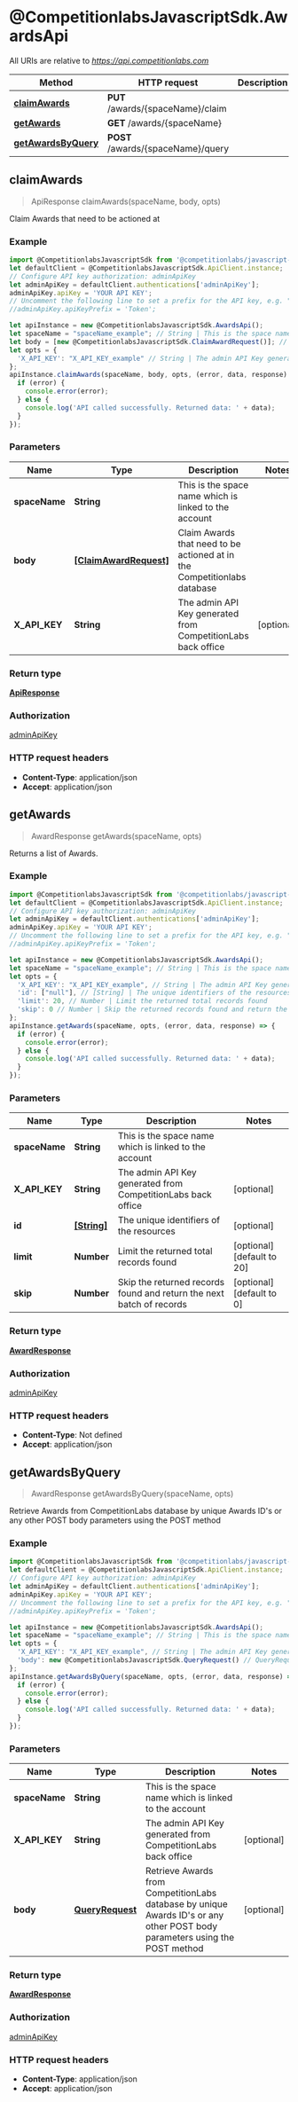 # @CompetitionlabsJavascriptSdk.AwardsApi

All URIs are relative to *https://api.competitionlabs.com*

Method | HTTP request | Description
------------- | ------------- | -------------
[**claimAwards**](docs/AwardsApi.md#claimAwards) | **PUT** /awards/{spaceName}/claim | 
[**getAwards**](docs/AwardsApi.md#getAwards) | **GET** /awards/{spaceName} | 
[**getAwardsByQuery**](docs/AwardsApi.md#getAwardsByQuery) | **POST** /awards/{spaceName}/query | 



## claimAwards

> ApiResponse claimAwards(spaceName, body, opts)



Claim Awards that need to be actioned at

### Example

```javascript
import @CompetitionlabsJavascriptSdk from '@competitionlabs/javascript-sdk';
let defaultClient = @CompetitionlabsJavascriptSdk.ApiClient.instance;
// Configure API key authorization: adminApiKey
let adminApiKey = defaultClient.authentications['adminApiKey'];
adminApiKey.apiKey = 'YOUR API KEY';
// Uncomment the following line to set a prefix for the API key, e.g. "Token" (defaults to null)
//adminApiKey.apiKeyPrefix = 'Token';

let apiInstance = new @CompetitionlabsJavascriptSdk.AwardsApi();
let spaceName = "spaceName_example"; // String | This is the space name which is linked to the account
let body = [new @CompetitionlabsJavascriptSdk.ClaimAwardRequest()]; // [ClaimAwardRequest] | Claim Awards that need to be actioned at in the Competitionlabs database
let opts = {
  'X_API_KEY': "X_API_KEY_example" // String | The admin API Key generated from CompetitionLabs back office
};
apiInstance.claimAwards(spaceName, body, opts, (error, data, response) => {
  if (error) {
    console.error(error);
  } else {
    console.log('API called successfully. Returned data: ' + data);
  }
});
```

### Parameters


Name | Type | Description  | Notes
------------- | ------------- | ------------- | -------------
 **spaceName** | **String**| This is the space name which is linked to the account | 
 **body** | [**[ClaimAwardRequest]**](docs/ClaimAwardRequest.md)| Claim Awards that need to be actioned at in the Competitionlabs database | 
 **X_API_KEY** | **String**| The admin API Key generated from CompetitionLabs back office | [optional] 

### Return type

[**ApiResponse**](docs/ApiResponse.md)

### Authorization

[adminApiKey](README.mdminApiKey)

### HTTP request headers

- **Content-Type**: application/json
- **Accept**: application/json


## getAwards

> AwardResponse getAwards(spaceName, opts)



Returns a list of Awards.

### Example

```javascript
import @CompetitionlabsJavascriptSdk from '@competitionlabs/javascript-sdk';
let defaultClient = @CompetitionlabsJavascriptSdk.ApiClient.instance;
// Configure API key authorization: adminApiKey
let adminApiKey = defaultClient.authentications['adminApiKey'];
adminApiKey.apiKey = 'YOUR API KEY';
// Uncomment the following line to set a prefix for the API key, e.g. "Token" (defaults to null)
//adminApiKey.apiKeyPrefix = 'Token';

let apiInstance = new @CompetitionlabsJavascriptSdk.AwardsApi();
let spaceName = "spaceName_example"; // String | This is the space name which is linked to the account
let opts = {
  'X_API_KEY': "X_API_KEY_example", // String | The admin API Key generated from CompetitionLabs back office
  'id': ["null"], // [String] | The unique identifiers of the resources
  'limit': 20, // Number | Limit the returned total records found
  'skip': 0 // Number | Skip the returned records found and return the next batch of records
};
apiInstance.getAwards(spaceName, opts, (error, data, response) => {
  if (error) {
    console.error(error);
  } else {
    console.log('API called successfully. Returned data: ' + data);
  }
});
```

### Parameters


Name | Type | Description  | Notes
------------- | ------------- | ------------- | -------------
 **spaceName** | **String**| This is the space name which is linked to the account | 
 **X_API_KEY** | **String**| The admin API Key generated from CompetitionLabs back office | [optional] 
 **id** | [**[String]**](String.md)| The unique identifiers of the resources | [optional] 
 **limit** | **Number**| Limit the returned total records found | [optional] [default to 20]
 **skip** | **Number**| Skip the returned records found and return the next batch of records | [optional] [default to 0]

### Return type

[**AwardResponse**](docs/AwardResponse.md)

### Authorization

[adminApiKey](README.mdminApiKey)

### HTTP request headers

- **Content-Type**: Not defined
- **Accept**: application/json


## getAwardsByQuery

> AwardResponse getAwardsByQuery(spaceName, opts)



Retrieve Awards from CompetitionLabs database by unique Awards ID&#39;s or any other POST body parameters using the POST method

### Example

```javascript
import @CompetitionlabsJavascriptSdk from '@competitionlabs/javascript-sdk';
let defaultClient = @CompetitionlabsJavascriptSdk.ApiClient.instance;
// Configure API key authorization: adminApiKey
let adminApiKey = defaultClient.authentications['adminApiKey'];
adminApiKey.apiKey = 'YOUR API KEY';
// Uncomment the following line to set a prefix for the API key, e.g. "Token" (defaults to null)
//adminApiKey.apiKeyPrefix = 'Token';

let apiInstance = new @CompetitionlabsJavascriptSdk.AwardsApi();
let spaceName = "spaceName_example"; // String | This is the space name which is linked to the account
let opts = {
  'X_API_KEY': "X_API_KEY_example", // String | The admin API Key generated from CompetitionLabs back office
  'body': new @CompetitionlabsJavascriptSdk.QueryRequest() // QueryRequest | Retrieve Awards from CompetitionLabs database by unique Awards ID's or any other POST body parameters using the POST method
};
apiInstance.getAwardsByQuery(spaceName, opts, (error, data, response) => {
  if (error) {
    console.error(error);
  } else {
    console.log('API called successfully. Returned data: ' + data);
  }
});
```

### Parameters


Name | Type | Description  | Notes
------------- | ------------- | ------------- | -------------
 **spaceName** | **String**| This is the space name which is linked to the account | 
 **X_API_KEY** | **String**| The admin API Key generated from CompetitionLabs back office | [optional] 
 **body** | [**QueryRequest**](docs/QueryRequest.md)| Retrieve Awards from CompetitionLabs database by unique Awards ID&#39;s or any other POST body parameters using the POST method | [optional] 

### Return type

[**AwardResponse**](docs/AwardResponse.md)

### Authorization

[adminApiKey](README.mdminApiKey)

### HTTP request headers

- **Content-Type**: application/json
- **Accept**: application/json

